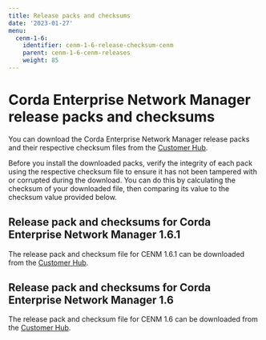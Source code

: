 ```yaml
---
title: Release packs and checksums
date: '2023-01-27'
menu:
  cenm-1-6:
    identifier: cenm-1-6-release-checksum-cenm
    parent: cenm-1-6-cenm-releases
    weight: 85
---
```


# Corda Enterprise Network Manager release packs and checksums

You can download the Corda Enterprise Network Manager release packs and their respective checksum files from the [Customer Hub](https://customerhub.r3.com/).

Before you install the downloaded packs, verify the integrity of each pack using the respective checksum file to ensure it has not been tampered with or corrupted during the download. You can do this by calculating the checksum of your downloaded file, then comparing its value to the checksum value provided below.

## Release pack and checksums for Corda Enterprise Network Manager 1.6.1

The release pack and checksum file for CENM 1.6.1 can be downloaded from the [Customer Hub](https://customerhub.r3.com/s/).

## Release pack and checksums for Corda Enterprise Network Manager 1.6

The release pack and checksum file for CENM 1.6 can be downloaded from the [Customer Hub](https://customerhub.r3.com/s/).


